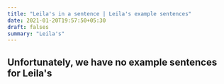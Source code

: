 ```yaml
---
title: "Leila's in a sentence | Leila's example sentences"
date: 2021-01-20T19:57:50+05:30
draft: falses
summary: "Leila's"
---
```

## Unfortunately, we have no example sentences for Leila's                 
